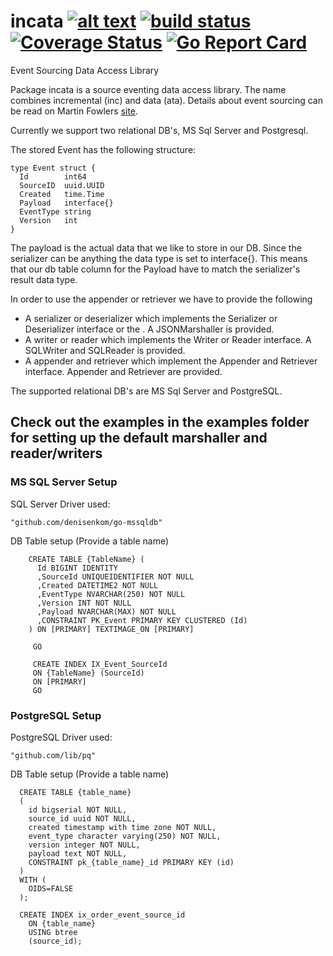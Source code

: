 # incata [![alt text](https://godoc.org/github.com/semihalev/incata?status.png)](https://godoc.org/github.com/semihalev/incata)&nbsp;[![build status](https://img.shields.io/travis/mantzas/incata.svg)](http://travis-ci.org/mantzas/incata)&nbsp;[![Coverage Status](https://coveralls.io/repos/github/mantzas/incata/badge.svg?branch=master)](https://coveralls.io/github/mantzas/incata?branch=master)&nbsp;[![Go Report Card](https://goreportcard.com/badge/github.com/semihalev/incata)](https://goreportcard.com/report/github.com/semihalev/incata)

Event Sourcing Data Access Library

Package incata is a source eventing data access library. The name combines incremental (inc) and data (ata).
Details about event sourcing can be read on Martin Fowlers [site](http://martinfowler.com/eaaDev/EventSourcing.html).

Currently we support two relational DB's, MS Sql Server and Postgresql.

The stored Event has the following structure:

    type Event struct {
      Id        int64
      SourceID  uuid.UUID
      Created   time.Time
      Payload   interface{}
      EventType string
      Version   int
    }

The payload is the actual data that we like to store in our DB.
Since the serializer can be anything the data type is set to interface{}.
This means that our db table column for the Payload have to match the serializer's result data type.

In order to use the appender or retriever we have to provide the following

- A serializer or deserializer which implements the Serializer or Deserializer interface or the .  A JSONMarshaller is provided.
- A writer or reader which implements the Writer or Reader interface. A SQLWriter and SQLReader is provided.
- A appender and retriever which implement the Appender and Retriever interface. Appender and Retriever are provided.

The supported relational DB's are MS Sql Server and PostgreSQL.

## Check out the examples in the examples folder for setting up the default marshaller and reader/writers

### MS SQL Server Setup

 SQL Server Driver used:

    "github.com/denisenkom/go-mssqldb"

 DB Table setup (Provide a table name)

        CREATE TABLE {TableName} (
          Id BIGINT IDENTITY
          ,SourceId UNIQUEIDENTIFIER NOT NULL
          ,Created DATETIME2 NOT NULL
          ,EventType NVARCHAR(250) NOT NULL
          ,Version INT NOT NULL
          ,Payload NVARCHAR(MAX) NOT NULL
          ,CONSTRAINT PK_Event PRIMARY KEY CLUSTERED (Id)
        ) ON [PRIMARY] TEXTIMAGE_ON [PRIMARY]

         GO

         CREATE INDEX IX_Event_SourceId
         ON {TableName} (SourceId)
         ON [PRIMARY]
         GO

### PostgreSQL Setup

PostgreSQL Driver used:

    "github.com/lib/pq"

DB Table setup (Provide a table name)

      CREATE TABLE {table_name}
      (
        id bigserial NOT NULL,
        source_id uuid NOT NULL,
        created timestamp with time zone NOT NULL,
        event_type character varying(250) NOT NULL,
        version integer NOT NULL,
        payload text NOT NULL,
        CONSTRAINT pk_{table_name}_id PRIMARY KEY (id)
      )
      WITH (
        OIDS=FALSE
      );

      CREATE INDEX ix_order_event_source_id
        ON {table_name}
        USING btree
        (source_id);
